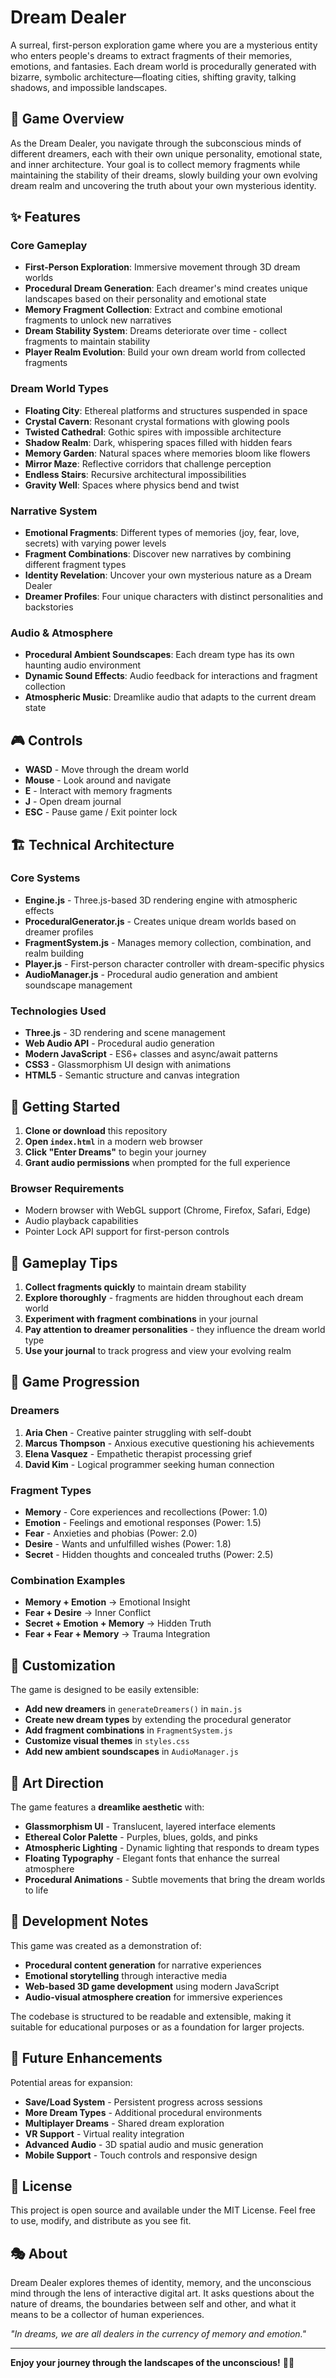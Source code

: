 # Dream Dealer

A surreal, first-person exploration game where you are a mysterious entity who enters people's dreams to extract fragments of their memories, emotions, and fantasies. Each dream world is procedurally generated with bizarre, symbolic architecture—floating cities, shifting gravity, talking shadows, and impossible landscapes.

## 🌙 Game Overview

As the Dream Dealer, you navigate through the subconscious minds of different dreamers, each with their own unique personality, emotional state, and inner architecture. Your goal is to collect memory fragments while maintaining the stability of their dreams, slowly building your own evolving dream realm and uncovering the truth about your own mysterious identity.

## ✨ Features

### Core Gameplay
- **First-Person Exploration**: Immersive movement through 3D dream worlds
- **Procedural Dream Generation**: Each dreamer's mind creates unique landscapes based on their personality and emotional state
- **Memory Fragment Collection**: Extract and combine emotional fragments to unlock new narratives
- **Dream Stability System**: Dreams deteriorate over time - collect fragments to maintain stability
- **Player Realm Evolution**: Build your own dream world from collected fragments

### Dream World Types
- **Floating City**: Ethereal platforms and structures suspended in space
- **Crystal Cavern**: Resonant crystal formations with glowing pools
- **Twisted Cathedral**: Gothic spires with impossible architecture
- **Shadow Realm**: Dark, whispering spaces filled with hidden fears
- **Memory Garden**: Natural spaces where memories bloom like flowers
- **Mirror Maze**: Reflective corridors that challenge perception
- **Endless Stairs**: Recursive architectural impossibilities
- **Gravity Well**: Spaces where physics bend and twist

### Narrative System
- **Emotional Fragments**: Different types of memories (joy, fear, love, secrets) with varying power levels
- **Fragment Combinations**: Discover new narratives by combining different fragment types
- **Identity Revelation**: Uncover your own mysterious nature as a Dream Dealer
- **Dreamer Profiles**: Four unique characters with distinct personalities and backstories

### Audio & Atmosphere
- **Procedural Ambient Soundscapes**: Each dream type has its own haunting audio environment
- **Dynamic Sound Effects**: Audio feedback for interactions and fragment collection
- **Atmospheric Music**: Dreamlike audio that adapts to the current dream state

## 🎮 Controls

- **WASD** - Move through the dream world
- **Mouse** - Look around and navigate
- **E** - Interact with memory fragments
- **J** - Open dream journal
- **ESC** - Pause game / Exit pointer lock

## 🏗️ Technical Architecture

### Core Systems
- **Engine.js** - Three.js-based 3D rendering engine with atmospheric effects
- **ProceduralGenerator.js** - Creates unique dream worlds based on dreamer profiles
- **FragmentSystem.js** - Manages memory collection, combination, and realm building
- **Player.js** - First-person character controller with dream-specific physics
- **AudioManager.js** - Procedural audio generation and ambient soundscape management

### Technologies Used
- **Three.js** - 3D rendering and scene management
- **Web Audio API** - Procedural audio generation
- **Modern JavaScript** - ES6+ classes and async/await patterns
- **CSS3** - Glassmorphism UI design with animations
- **HTML5** - Semantic structure and canvas integration

## 🚀 Getting Started

1. **Clone or download** this repository
2. **Open `index.html`** in a modern web browser
3. **Click "Enter Dreams"** to begin your journey
4. **Grant audio permissions** when prompted for the full experience

### Browser Requirements
- Modern browser with WebGL support (Chrome, Firefox, Safari, Edge)
- Audio playback capabilities
- Pointer Lock API support for first-person controls

## 🎯 Gameplay Tips

1. **Collect fragments quickly** to maintain dream stability
2. **Explore thoroughly** - fragments are hidden throughout each dream world
3. **Experiment with fragment combinations** in your journal
4. **Pay attention to dreamer personalities** - they influence the dream world type
5. **Use your journal** to track progress and view your evolving realm

## 🌟 Game Progression

### Dreamers
1. **Aria Chen** - Creative painter struggling with self-doubt
2. **Marcus Thompson** - Anxious executive questioning his achievements
3. **Elena Vasquez** - Empathetic therapist processing grief
4. **David Kim** - Logical programmer seeking human connection

### Fragment Types
- **Memory** - Core experiences and recollections (Power: 1.0)
- **Emotion** - Feelings and emotional responses (Power: 1.5)
- **Fear** - Anxieties and phobias (Power: 2.0)
- **Desire** - Wants and unfulfilled wishes (Power: 1.8)
- **Secret** - Hidden thoughts and concealed truths (Power: 2.5)

### Combination Examples
- **Memory + Emotion** → Emotional Insight
- **Fear + Desire** → Inner Conflict
- **Secret + Emotion + Memory** → Hidden Truth
- **Fear + Fear + Memory** → Trauma Integration

## 🔧 Customization

The game is designed to be easily extensible:

- **Add new dreamers** in `generateDreamers()` in `main.js`
- **Create new dream types** by extending the procedural generator
- **Add fragment combinations** in `FragmentSystem.js`
- **Customize visual themes** in `styles.css`
- **Add new ambient soundscapes** in `AudioManager.js`

## 🎨 Art Direction

The game features a **dreamlike aesthetic** with:
- **Glassmorphism UI** - Translucent, layered interface elements
- **Ethereal Color Palette** - Purples, blues, golds, and pinks
- **Atmospheric Lighting** - Dynamic lighting that responds to dream types
- **Floating Typography** - Elegant fonts that enhance the surreal atmosphere
- **Procedural Animations** - Subtle movements that bring the dream worlds to life

## 📝 Development Notes

This game was created as a demonstration of:
- **Procedural content generation** for narrative experiences
- **Emotional storytelling** through interactive media
- **Web-based 3D game development** using modern JavaScript
- **Audio-visual atmosphere creation** for immersive experiences

The codebase is structured to be readable and extensible, making it suitable for educational purposes or as a foundation for larger projects.

## 🔮 Future Enhancements

Potential areas for expansion:
- **Save/Load System** - Persistent progress across sessions
- **More Dream Types** - Additional procedural environments
- **Multiplayer Dreams** - Shared dream exploration
- **VR Support** - Virtual reality integration
- **Advanced Audio** - 3D spatial audio and music generation
- **Mobile Support** - Touch controls and responsive design

## 📜 License

This project is open source and available under the MIT License. Feel free to use, modify, and distribute as you see fit.

## 🎭 About

Dream Dealer explores themes of identity, memory, and the unconscious mind through the lens of interactive digital art. It asks questions about the nature of dreams, the boundaries between self and other, and what it means to be a collector of human experiences.

*"In dreams, we are all dealers in the currency of memory and emotion."*

---

**Enjoy your journey through the landscapes of the unconscious!** 🌙✨ 
